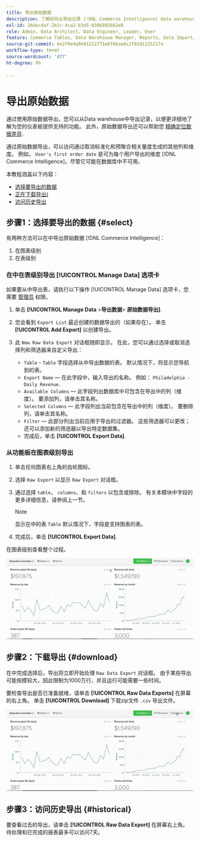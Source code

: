 ```yaml
---
title: 导出原始数据
description: 了解如何从导出记录 [!DNL Commerce Intelligence] data warehouse，以便更详细地了解为您的仪表板提供支持的内容。
exl-id: 26decdaf-2b2c-4ca2-b3d5-0386892662e8
role: Admin, Data Architect, Data Engineer, Leader, User
feature: Commerce Tables, Data Warehouse Manager, Reports, Data Import/Export
source-git-commit: 6e2f9e4a9e91212771e6f6baa8c2f8101125217a
workflow-type: tm+mt
source-wordcount: '477'
ht-degree: 0%

---
```


# 导出原始数据

通过使用原始数据导出，您可以从Data warehouse中导出记录，以便更详细地了解为您的仪表板提供支持的功能。 此外，原始数据导出还可以帮助您 [精确定位数据差异](https://experienceleague.adobe.com/docs/commerce-knowledge-base/kb/troubleshooting/miscellaneous/using-data-exports-to-pinpoint-discrepancies.html).

通过原始数据导出，可以访问通过取消标准化和预聚合相关量度生成的其他列和维度。 例如， `User's first order date` 是可为每个用户导出的维度 [!DNL Commerce Intelligence]，尽管它可能在数据库中不可用。

本教程涵盖以下内容：

* [选择要导出的数据](#select)
* [正在下载导出(](#download)
* [访问历史导出](#historical)

## 步骤1：选择要导出的数据 {#select}

有两种方法可以在中导出原始数据 [!DNL Commerce Intelligence]：

1. 在图表级别
1. 在表级别

### 在中在表级别导出 [!UICONTROL Manage Data] 选项卡

如果要从中导出表，请执行以下操作 [!UICONTROL Manage Data] 选项卡，您需要 [管理员](../administrator/user-management/user-management.md) 权限。

1. 单击 **[!UICONTROL Manage Data** > **&#x200B;导出数据&#x200B;**> **原始数据导出]**.
1. 您会看到 `Export List` 最近创建的数据导出的（如果存在）。 单击 **[!UICONTROL Add Export]** 以创建导出。
1. 此 `New Raw Data Export` 对话框随即显示。 在此，您可以通过选择或取消选择列和筛选器来自定义导出：

   * `Table` - `Table` 字段选择从中导出数据的表。 默认情况下，将显示您导航到的表。
   * `Export Name`  — 在此字段中，输入导出的名称。 例如： `Philadelphia - Daily Revenue`.
   * `Available Columns`  — 此字段列出数据库中可包含在导出中的列（维度）。 要添加列，请单击其名称。
   * `Selected Columns`  — 此字段列出当前包含在导出中的列（维度）。 要删除列，请单击其名称。
   * `Filter`  — 此部分列出当前应用于导出的过滤器。 这些筛选器可以更改；还可以添加新的筛选器以导出特定数据集。
   * 完成后，单击 **[!UICONTROL Export Data]**.

### 从功能板在图表级别导出

1. 单击任何图表右上角的齿轮图标。

1. 选择 `Raw Export` 以显示 `Raw Export` 对话框。

1. 通过选择 `table`， `columns`、和 `filters` 以包含或排除。 有关本模块中字段的更多详细信息，请参阅上一节。

   >[!NOTE]
   >
   >显示在中的表 `Table` 默认情况下，字段是支持图表的表。

1. 完成后，单击 **[!UICONTROL Export Data]**.

在图表级别查看整个过程。

![](../assets/Chart-level_export.gif)

## 步骤2：下载导出 {#download}

在中完成选择后，导出将立即开始处理 `Raw Data Export` 对话框。 由于某些导出可能规模较大，因此限制为1000万行，并且运行可能需要一些时间。

要检查导出是否已准备就绪，请单击 **[!UICONTROL Raw Data Exports]** 在屏幕的右上角。 单击 **[!UICONTROL Download]** 下载zip文件 `.csv` 导出文件。

![](../assets/Downloading_export.gif)

## 步骤3：访问历史导出 {#historical}

要查看过去的导出，请单击 **[!UICONTROL Raw Data Export]** 在屏幕右上角。 待处理和已完成的报表最多可以访问7天。
